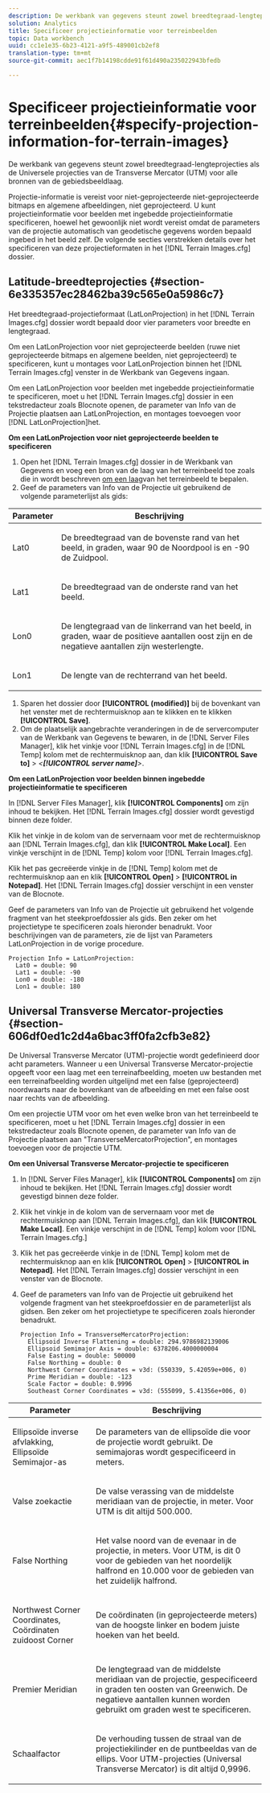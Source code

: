 ```yaml
---
description: De werkbank van gegevens steunt zowel breedtegraad-lengteprojecties als de Universele projecties van de Transverse Mercator (UTM) voor alle bronnen van de gebiedsbeeldlaag.
solution: Analytics
title: Specificeer projectieinformatie voor terreinbeelden
topic: Data workbench
uuid: cc1e1e35-6b23-4121-a9f5-489001cb2ef8
translation-type: tm+mt
source-git-commit: aec1f7b14198cdde91f61d490a235022943bfedb

---
```



# Specificeer projectieinformatie voor terreinbeelden{#specify-projection-information-for-terrain-images}

De werkbank van gegevens steunt zowel breedtegraad-lengteprojecties als de Universele projecties van de Transverse Mercator (UTM) voor alle bronnen van de gebiedsbeeldlaag.

Projectie-informatie is vereist voor niet-geprojecteerde niet-geprojecteerde bitmaps en algemene afbeeldingen, niet geprojecteerd. U kunt projectieinformatie voor beelden met ingebedde projectieinformatie specificeren, hoewel het gewoonlijk niet wordt vereist omdat de parameters van de projectie automatisch van geodetische gegevens worden bepaald ingebed in het beeld zelf. De volgende secties verstrekken details over het specificeren van deze projectieformaten in het [!DNL Terrain Images.cfg] dossier.

## Latitude-breedteprojecties {#section-6e335357ec28462ba39c565e0a5986c7}

Het breedtegraad-projectieformaat (LatLonProjection) in het [!DNL Terrain Images.cfg] dossier wordt bepaald door vier parameters voor breedte en lengtegraad.

Om een LatLonProjection voor niet geprojecteerde beelden (ruwe niet geprojecteerde bitmaps en algemene beelden, niet geprojecteerd) te specificeren, kunt u montages voor LatLonProjection binnen het [!DNL Terrain Images.cfg] venster in de Werkbank van Gegevens ingaan.

Om een LatLonProjection voor beelden met ingebedde projectieinformatie te specificeren, moet u het [!DNL Terrain Images.cfg] dossier in een tekstredacteur zoals Blocnote openen, de parameter van Info van de Projectie plaatsen aan LatLonProjection, en montages toevoegen voor [!DNL LatLonProjection]het.

**Om een LatLonProjection voor niet geprojecteerde beelden te specificeren**

1. Open het [!DNL Terrain Images.cfg] dossier in de Werkbank van Gegevens en voeg een bron van de laag van het terreinbeeld toe zoals die in wordt beschreven [om een laag](../../../../home/c-get-started/c-im-layers/c-ter-img-layers/c-ter-img-layers.md#concept-f4b3a20969354ca38955e3fd5beb0f4f)van het terreinbeeld te bepalen.
1. Geef de parameters van Info van de Projectie uit gebruikend de volgende parameterlijst als gids:

<table id="table_32F6EADB2DA34592ABD6FFAC9E00BB27"> 
 <thead> 
  <tr> 
   <th colname="col1" class="entry"> Parameter </th> 
   <th colname="col2" class="entry"> Beschrijving </th> 
  </tr>
 </thead>
 <tbody> 
  <tr> 
   <td colname="col1"> <p>Lat0 </p> </td> 
   <td colname="col2"> <p>De breedtegraad van de bovenste rand van het beeld, in graden, waar 90 de Noordpool is en -90 de Zuidpool. </p> </td> 
  </tr> 
  <tr> 
   <td colname="col1"> <p>Lat1 </p> </td> 
   <td colname="col2"> <p>De breedtegraad van de onderste rand van het beeld. </p> </td> 
  </tr> 
  <tr> 
   <td colname="col1"> <p>Lon0 </p> </td> 
   <td colname="col2"> <p>De lengtegraad van de linkerrand van het beeld, in graden, waar de positieve aantallen oost zijn en de negatieve aantallen zijn westerlengte. </p> </td> 
  </tr> 
  <tr> 
   <td colname="col1"> <p>Lon1 </p> </td> 
   <td colname="col2"> <p>De lengte van de rechterrand van het beeld. </p> </td> 
  </tr> 
 </tbody> 
</table>

1. Sparen het dossier door **[!UICONTROL (modified)]** bij de bovenkant van het venster met de rechtermuisknop aan te klikken en te klikken **[!UICONTROL Save]**.
1. Om de plaatselijk aangebrachte veranderingen in de de servercomputer van de Werkbank van Gegevens te bewaren, in de [!DNL Server Files Manager], klik het vinkje voor [!DNL Terrain Images.cfg] in de [!DNL Temp] kolom met de rechtermuisknop aan, dan klik **[!UICONTROL Save to]** > *&lt;**[!UICONTROL server name]**>*.

**Om een LatLonProjection voor beelden binnen ingebedde projectieinformatie te specificeren**

In [!DNL Server Files Manager], klik **[!UICONTROL Components]** om zijn inhoud te bekijken. Het [!DNL Terrain Images.cfg] dossier wordt gevestigd binnen deze folder.

Klik het vinkje in de kolom van de servernaam voor met de rechtermuisknop aan [!DNL Terrain Images.cfg], dan klik **[!UICONTROL Make Local]**. Een vinkje verschijnt in de [!DNL Temp] kolom voor [!DNL Terrain Images.cfg].

Klik het pas gecreëerde vinkje in de [!DNL Temp] kolom met de rechtermuisknop aan en klik **[!UICONTROL Open]** > **[!UICONTROL in Notepad]**. Het [!DNL Terrain Images.cfg] dossier verschijnt in een venster van de Blocnote.

Geef de parameters van Info van de Projectie uit gebruikend het volgende fragment van het steekproefdossier als gids. Ben zeker om het projectietype te specificeren zoals hieronder benadrukt. Voor beschrijvingen van de parameters, zie de lijst van Parameters LatLonProjection in de vorige procedure.

```
Projection Info = LatLonProjection:
  Lat0 = double: 90
  Lat1 = double: -90
  Lon0 = double: -180
  Lon1 = double: 180
```

## Universal Transverse Mercator-projecties {#section-606df0ed1c2d4a6bac3ff0fa2cfb3e82}

De Universal Transverse Mercator (UTM)-projectie wordt gedefinieerd door acht parameters. Wanneer u een Universal Transverse Mercator-projectie opgeeft voor een laag met een terreinafbeelding, moeten uw bestanden met een terreinafbeelding worden uitgelijnd met een false (geprojecteerd) noordwaarts naar de bovenkant van de afbeelding en met een false oost naar rechts van de afbeelding.

Om een projectie UTM voor om het even welke bron van het terreinbeeld te specificeren, moet u het [!DNL Terrain Images.cfg] dossier in een tekstredacteur zoals Blocnote openen, de parameter van Info van de Projectie plaatsen aan &quot;TransverseMercatorProjection&quot;, en montages toevoegen voor de projectie UTM.

**Om een Universal Transverse Mercator-projectie te specificeren**

1. In [!DNL Server Files Manager], klik **[!UICONTROL Components]** om zijn inhoud te bekijken. Het [!DNL Terrain Images.cfg] dossier wordt gevestigd binnen deze folder.
1. Klik het vinkje in de kolom van de servernaam voor met de rechtermuisknop aan [!DNL Terrain Images.cfg], dan klik **[!UICONTROL Make Local]**. Een vinkje verschijnt in de [!DNL Temp] kolom voor [!DNL Terrain Images.cfg.]
1. Klik het pas gecreëerde vinkje in de [!DNL Temp] kolom met de rechtermuisknop aan en klik **[!UICONTROL Open]** > **[!UICONTROL in Notepad]**. Het [!DNL Terrain Images.cfg] dossier verschijnt in een venster van de Blocnote.
1. Geef de parameters van Info van de Projectie uit gebruikend het volgende fragment van het steekproefdossier en de parameterlijst als gidsen. Ben zeker om het projectietype te specificeren zoals hieronder benadrukt.

   ```
   Projection Info = TransverseMercatorProjection:
     Ellipsoid Inverse Flattening = double: 294.9786982139006
     Ellipsoid Semimajor Axis = double: 6378206.4000000004
     False Easting = double: 500000
     False Northing = double: 0
     Northwest Corner Coordinates = v3d: (550339, 5.42059e+006, 0)
     Prime Meridian = double: -123
     Scale Factor = double: 0.9996
     Southeast Corner Coordinates = v3d: (555099, 5.41356e+006, 0)
   ```

<table id="table_71AEEAE808B9436B9846987A54D5D1D2"> 
 <thead> 
  <tr> 
   <th colname="col1" class="entry"> Parameter </th> 
   <th colname="col2" class="entry"> Beschrijving </th> 
  </tr>
 </thead>
 <tbody> 
  <tr> 
   <td colname="col1"> <p>Ellipsoïde inverse afvlakking, Ellipsoïde Semimajor-as </p> </td> 
   <td colname="col2"> <p>De parameters van de ellipsoïde die voor de projectie wordt gebruikt. De semimajoras wordt gespecificeerd in meters. </p> </td> 
  </tr> 
  <tr> 
   <td colname="col1"> <p>Valse zoekactie </p> </td> 
   <td colname="col2"> <p>De valse verassing van de middelste meridiaan van de projectie, in meter. Voor UTM is dit altijd 500.000. </p> </td> 
  </tr> 
  <tr> 
   <td colname="col1"> <p>False Northing </p> </td> 
   <td colname="col2"> <p>Het valse noord van de evenaar in de projectie, in meters. Voor UTM, is dit 0 voor de gebieden van het noordelijk halfrond en 10.000 voor de gebieden van het zuidelijk halfrond. </p> </td> 
  </tr> 
  <tr> 
   <td colname="col1"> <p>Northwest Corner Coordinates, Coördinaten zuidoost Corner </p> </td> 
   <td colname="col2"> <p>De coördinaten (in geprojecteerde meters) van de hoogste linker en bodem juiste hoeken van het beeld. </p> </td> 
  </tr> 
  <tr> 
   <td colname="col1"> <p>Premier Meridian </p> </td> 
   <td colname="col2"> <p>De lengtegraad van de middelste meridiaan van de projectie, gespecificeerd in graden ten oosten van Greenwich. De negatieve aantallen kunnen worden gebruikt om graden west te specificeren. </p> </td> 
  </tr> 
  <tr> 
   <td colname="col1"> <p>Schaalfactor </p> </td> 
   <td colname="col2"> <p>De verhouding tussen de straal van de projectiekilinder en de puntbeeldas van de ellips. Voor UTM-projecties (Universal Transverse Mercator) is dit altijd 0,9996. </p> </td> 
  </tr> 
 </tbody> 
</table>

